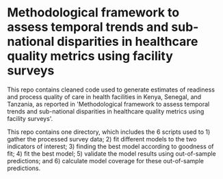 # Methodological framework to assess temporal trends and sub-national disparities in healthcare quality metrics using facility surveys

This repo contains cleaned code used to generate estimates of readiness and process quality of care in health facilities in Kenya, Senegal, and Tanzania, as reported in 'Methodological framework to assess temporal trends and sub-national disparities in healthcare quality metrics using facility surveys'.

This repo contains one directory, which includes the 6 scripts used to 1) gather the processed survey data; 2) fit different models to the two indicators of interest; 3) finding the best model according to goodness of fit; 4) fit the best model; 5) validate the model results using out-of-sample predictions; and 6) calculate model coverage for these out-of-sample predictions.

